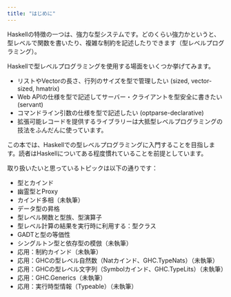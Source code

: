 ```yaml
---
title: "はじめに"
---
```


Haskellの特徴の一つは、強力な型システムです。どのくらい強力かというと、型レベルで関数を書いたり、複雑な制約を記述したりできます（型レベルプログラミング）。

Haskellで型レベルプログラミングを使用する場面をいくつか挙げてみます。

* リストやVectorの長さ、行列のサイズを型で管理したい (sized, vector-sized, hmatrix)
* Web APIの仕様を型で記述してサーバー・クライアントを型安全に書きたい (servant)
* コマンドライン引数の仕様を型で記述したい (optparse-declarative)
* 拡張可能レコードを提供するライブラリーは大抵型レベルプログラミングの技法をふんだんに使っています。

この本では、Haskellでの型レベルプログラミングに入門することを目指します。読者はHaskellについてある程度慣れていることを前提としています。

取り扱いたいと思っているトピックは以下の通りです：

* 型とカインド
* 幽霊型とProxy
* カインド多相（未執筆）
* データ型の昇格
* 型レベル関数と型族、型演算子
* 型レベル計算の結果を実行時に利用する：型クラス
* GADTと型の等価性
* シングルトン型と依存型の模倣（未執筆）
* 応用：制約カインド（未執筆）
* 応用：GHCの型レベル自然数（Natカインド、GHC.TypeNats）（未執筆）
* 応用：GHCの型レベル文字列（Symbolカインド、GHC.TypeLits）（未執筆）
* 応用：GHC.Generics（未執筆）
* 応用：実行時型情報（Typeable）（未執筆）
